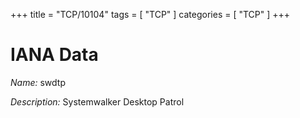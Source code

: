 +++
title = "TCP/10104"
tags = [ "TCP" ]
categories = [ "TCP" ]
+++

# IANA Data

_Name:_ swdtp

_Description:_ Systemwalker Desktop Patrol

